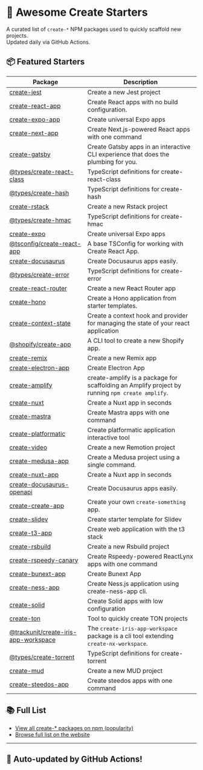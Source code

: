 # 🌱 Awesome Create Starters

A curated list of `create-*` NPM packages used to quickly scaffold new projects.  
Updated daily via GitHub Actions.

## 📦 Featured Starters

| Package | Description |
| ------- | ----------- |
| [create-jest](https://www.npmjs.com/package/create-jest) | Create a new Jest project |
| [create-react-app](https://www.npmjs.com/package/create-react-app) | Create React apps with no build configuration. |
| [create-expo-app](https://www.npmjs.com/package/create-expo-app) | Create universal Expo apps |
| [create-next-app](https://www.npmjs.com/package/create-next-app) | Create Next.js-powered React apps with one command |
| [create-gatsby](https://www.npmjs.com/package/create-gatsby) | Create Gatsby apps in an interactive CLI experience that does the plumbing for you. |
| [@types/create-react-class](https://www.npmjs.com/package/@types/create-react-class) | TypeScript definitions for create-react-class |
| [@types/create-hash](https://www.npmjs.com/package/@types/create-hash) | TypeScript definitions for create-hash |
| [create-rstack](https://www.npmjs.com/package/create-rstack) | Create a new Rstack project |
| [@types/create-hmac](https://www.npmjs.com/package/@types/create-hmac) | TypeScript definitions for create-hmac |
| [create-expo](https://www.npmjs.com/package/create-expo) | Create universal Expo apps |
| [@tsconfig/create-react-app](https://www.npmjs.com/package/@tsconfig/create-react-app) | A base TSConfig for working with Create React App. |
| [create-docusaurus](https://www.npmjs.com/package/create-docusaurus) | Create Docusaurus apps easily. |
| [@types/create-error](https://www.npmjs.com/package/@types/create-error) | TypeScript definitions for create-error |
| [create-react-router](https://www.npmjs.com/package/create-react-router) | Create a new React Router app |
| [create-hono](https://www.npmjs.com/package/create-hono) | Create a Hono application from starter templates. |
| [create-context-state](https://www.npmjs.com/package/create-context-state) | Create a context hook and provider for managing the state of your react application |
| [@shopify/create-app](https://www.npmjs.com/package/@shopify/create-app) | A CLI tool to create a new Shopify app. |
| [create-remix](https://www.npmjs.com/package/create-remix) | Create a new Remix app |
| [create-electron-app](https://www.npmjs.com/package/create-electron-app) | Create Electron App |
| [create-amplify](https://www.npmjs.com/package/create-amplify) | create-amplify is a package for scaffolding an Amplify project by running `npm create amplify`. |
| [create-nuxt](https://www.npmjs.com/package/create-nuxt) | Create a Nuxt app in seconds |
| [create-mastra](https://www.npmjs.com/package/create-mastra) | Create Mastra apps with one command |
| [create-platformatic](https://www.npmjs.com/package/create-platformatic) | Create platformatic application interactive tool |
| [create-video](https://www.npmjs.com/package/create-video) | Create a new Remotion project |
| [create-medusa-app](https://www.npmjs.com/package/create-medusa-app) | Create a Medusa project using a single command. |
| [create-nuxt-app](https://www.npmjs.com/package/create-nuxt-app) | Create a Nuxt app in seconds |
| [create-docusaurus-openapi](https://www.npmjs.com/package/create-docusaurus-openapi) | Create Docusaurus apps easily. |
| [create-create-app](https://www.npmjs.com/package/create-create-app) | Create your own `create-something` app. |
| [create-slidev](https://www.npmjs.com/package/create-slidev) | Create starter template for Slidev |
| [create-t3-app](https://www.npmjs.com/package/create-t3-app) | Create web application with the t3 stack |
| [create-rsbuild](https://www.npmjs.com/package/create-rsbuild) | Create a new Rsbuild project |
| [create-rspeedy-canary](https://www.npmjs.com/package/create-rspeedy-canary) | Create Rspeedy-powered ReactLynx apps with one command |
| [create-bunext-app](https://www.npmjs.com/package/create-bunext-app) | Create Bunext App |
| [create-ness-app](https://www.npmjs.com/package/create-ness-app) | Create Ness.js application using create-ness-app cli. |
| [create-solid](https://www.npmjs.com/package/create-solid) | Create Solid apps with low configuration |
| [create-ton](https://www.npmjs.com/package/create-ton) | Tool to quickly create TON projects |
| [@trackunit/create-iris-app-workspace](https://www.npmjs.com/package/@trackunit/create-iris-app-workspace) | The `create-iris-app-workspace` package is a cli tool extending `create-nx-workspace`. |
| [@types/create-torrent](https://www.npmjs.com/package/@types/create-torrent) | TypeScript definitions for create-torrent |
| [create-mud](https://www.npmjs.com/package/create-mud) | Create a new MUD project |
| [create-steedos-app](https://www.npmjs.com/package/create-steedos-app) | Create steedos apps with one command |

## 📚 Full List

- [View all create-* packages on npm (popularity)](https://www.npmjs.com/search?q=create-&ranking=popularity)
- [Browse full list on the website](https://project42da.github.io/awesome-create-starters/)

---

## 🤖 Auto-updated by GitHub Actions!
